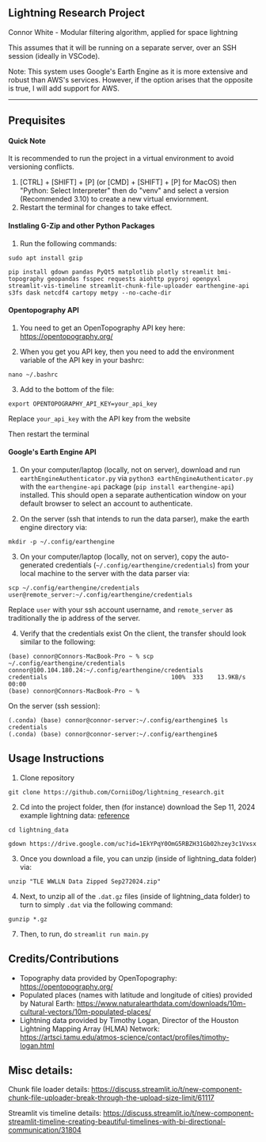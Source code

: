 ## Lightning Research Project

Connor White - Modular filtering algorithm, applied for space lightning

This assumes that it will be running on a separate server, over an SSH session (ideally in VSCode).

Note: This system uses Google's Earth Engine as it is more extensive and robust than AWS's services. However, if the option arises that the opposite is true, I will add support for AWS.

---

## Prequisites

#### Quick Note

It is recommended to run the project in a virtual environment to avoid versioning conflicts.

1. [CTRL] + [SHIFT] + [P] (or [CMD] + [SHIFT] + [P] for MacOS) then "Python: Select Interpreter" then do "venv" and select a version (Recommended 3.10) to create a new virtual enviornment.
2. Restart the terminal for changes to take effect.

#### Instlaling G-Zip and other Python Packages 

1. Run the following commands:
```
sudo apt install gzip 

pip install gdown pandas PyQt5 matplotlib plotly streamlit bmi-topography geopandas fsspec requests aiohttp pyproj openpyxl streamlit-vis-timeline streamlit-chunk-file-uploader earthengine-api s3fs dask netcdf4 cartopy metpy --no-cache-dir
```

#### Opentopography API

1. You need to get an OpenTopography API key here: https://opentopography.org/

2. When you get you API key, then you need to add the environment variable of the API key in your bashrc:
```
nano ~/.bashrc
```

3. Add to the bottom of the file:
```
export OPENTOPOGRAPHY_API_KEY=your_api_key
```
Replace `your_api_key` with the API key from the website

Then restart the terminal

#### Google's Earth Engine API

1. On your computer/laptop (locally, not on server), download and run `earthEngineAuthenticator.py` via `python3 earthEngineAuthenticator.py` with the `earthengine-api` package (`pip install earthengine-api`) installed. This should open a separate authentication window on your default browser to select an account to authenticate.

2. On the server (ssh that intends to run the data parser), make the earth engine directory via:
```
mkdir -p ~/.config/earthengine
```

3. On your computer/laptop (locally, not on server), copy the auto-generated credentials (`~/.config/earthengine/credentials`) from your local machine to the server with the data parser via:
```
scp ~/.config/earthengine/credentials user@remote_server:~/.config/earthengine/credentials 
```
Replace `user` with your ssh account username, and `remote_server` as traditionally the ip address of the server.


4. Verify that the credentials exist
On the client, the transfer should look similar to the following:
```
(base) connor@Connors-MacBook-Pro ~ % scp ~/.config/earthengine/credentials connor@100.104.180.24:~/.config/earthengine/credentials
credentials                                   100%  333    13.9KB/s   00:00    
(base) connor@Connors-MacBook-Pro ~ % 
```
On the server (ssh session):
```
(.conda) (base) connor@connor-server:~/.config/earthengine$ ls
credentials
(.conda) (base) connor@connor-server:~/.config/earthengine$ 
```

## Usage Instructions

1. Clone repository
```
git clone https://github.com/CorniiDog/lightning_research.git
```

2. Cd into the project folder, then (for instance) download the Sep 11, 2024 example lightning data: [reference](https://stackoverflow.com/questions/25010369/wget-curl-large-file-from-google-drive)
```
cd lightning_data

gdown https://drive.google.com/uc?id=1EkYPqY0OmG5RBZH31Gb02hzey3c1Vxsx
```
3. Once you download a file, you can unzip (inside of lightning_data folder) via:

```
unzip "TLE WWLLN Data Zipped Sep272024.zip"
```

4. Next, to unzip all of the `.dat.gz` files (inside of lightning_data folder) to turn to simply `.dat` via the following command:

```
gunzip *.gz
```

7. Then, to run, do `streamlit run main.py`


## Credits/Contributions

- Topography data provided by OpenTopography: https://opentopography.org/
- Populated places (names with latitude and longitude of cities) provided by Natural Earth: https://www.naturalearthdata.com/downloads/10m-cultural-vectors/10m-populated-places/
- Lightning data provided by Timothy Logan, Director of the Houston Lightning Mapping Array (HLMA) Network: https://artsci.tamu.edu/atmos-science/contact/profiles/timothy-logan.html


## Misc details:

Chunk file loader details: https://discuss.streamlit.io/t/new-component-chunk-file-uploader-break-through-the-upload-size-limit/61117

Streamlit vis timeline details: https://discuss.streamlit.io/t/new-component-streamlit-timeline-creating-beautiful-timelines-with-bi-directional-communication/31804